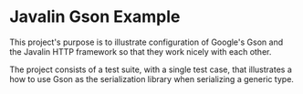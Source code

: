 # Javalin Gson Example

This project's purpose is to illustrate configuration of Google's Gson and
the Javalin HTTP framework so that they work nicely with each other.

The project consists of a test suite, with a single test case, that illustrates
a how to use Gson as the serialization library when serializing a generic type.
